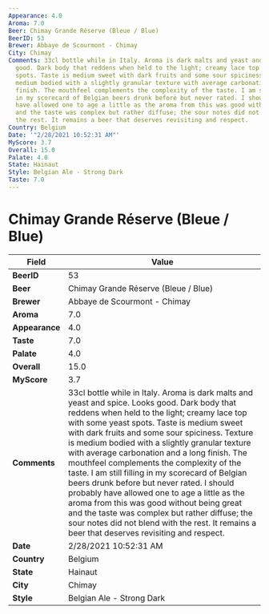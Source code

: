 ```yaml
---
Appearance: 4.0
Aroma: 7.0
Beer: Chimay Grande Réserve (Bleue / Blue)
BeerID: 53
Brewer: Abbaye de Scourmont - Chimay
City: Chimay
Comments: 33cl bottle while in Italy. Aroma is dark malts and yeast and spice. Looks
  good. Dark body that reddens when held to the light; creamy lace top with some yeast
  spots. Taste is medium sweet with dark fruits and some sour spiciness. Texture is
  medium bodied with a slightly granular texture with average carbonation and a long
  finish. The mouthfeel complements the complexity of the taste. I am still filling
  in my scorecard of Belgian beers drunk before but never rated. I should probably
  have allowed one to age a little as the aroma from this was good without being great
  and the taste was complex but rather diffuse; the sour notes did not blend with
  the rest. It remains a beer that deserves revisiting and respect.
Country: Belgium
Date: '"2/28/2021 10:52:31 AM"'
MyScore: 3.7
Overall: 15.0
Palate: 4.0
State: Hainaut
Style: Belgian Ale - Strong Dark
Taste: 7.0
---
```


# Chimay Grande Réserve (Bleue / Blue)

| Field         | Value |
|---------------|-------|
| **BeerID** | 53 |
| **Beer** | Chimay Grande Réserve (Bleue / Blue) |
| **Brewer** | Abbaye de Scourmont - Chimay |
| **Aroma** | 7.0 |
| **Appearance** | 4.0 |
| **Taste** | 7.0 |
| **Palate** | 4.0 |
| **Overall** | 15.0 |
| **MyScore** | 3.7 |
| **Comments** | 33cl bottle while in Italy. Aroma is dark malts and yeast and spice. Looks good. Dark body that reddens when held to the light; creamy lace top with some yeast spots. Taste is medium sweet with dark fruits and some sour spiciness. Texture is medium bodied with a slightly granular texture with average carbonation and a long finish. The mouthfeel complements the complexity of the taste. I am still filling in my scorecard of Belgian beers drunk before but never rated. I should probably have allowed one to age a little as the aroma from this was good without being great and the taste was complex but rather diffuse; the sour notes did not blend with the rest. It remains a beer that deserves revisiting and respect. |
| **Date** | 2/28/2021 10:52:31 AM |
| **Country** | Belgium |
| **State** | Hainaut |
| **City** | Chimay |
| **Style** | Belgian Ale - Strong Dark |
